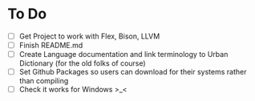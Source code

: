 # To Do

- [ ] Get Project to work with Flex, Bison, LLVM
- [ ] Finish README.md
- [ ] Create Language documentation and link terminology to Urban Dictionary (for the old folks of course)
- [ ] Set Github Packages so users can download for their systems rather than compiling
- [ ] Check it works for Windows >_<

